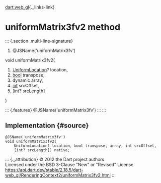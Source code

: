 [dart:web\_gl](../../dart-web_gl/dart-web_gl-library){._links-link}

uniformMatrix3fv2 method
========================

::: {.section .multi-line-signature}
<div>

1.  \@JSName(\'uniformMatrix3fv\')

</div>

void uniformMatrix3fv2(

1.  [UniformLocation](../uniformlocation-class)? location,
2.  [bool](../../dart-core/bool-class) transpose,
3.  dynamic array,
4.  [int](../../dart-core/int-class) srcOffset,
5.  \[[int](../../dart-core/int-class)? srcLength\]

)

::: {.features}
\@JSName(\'uniformMatrix3fv\')
:::
:::

Implementation {#source}
--------------

``` {.language-dart data-language="dart"}
@JSName('uniformMatrix3fv')
void uniformMatrix3fv2(
    UniformLocation? location, bool transpose, array, int srcOffset,
    [int? srcLength]) native;
```

::: {._attribution}
© 2012 the Dart project authors\
Licensed under the BSD 3-Clause \"New\" or \"Revised\" License.\
<https://api.dart.dev/stable/2.18.5/dart-web_gl/RenderingContext2/uniformMatrix3fv2.html>
:::
